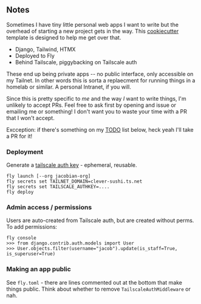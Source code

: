 ## Notes

Sometimes I have tiny little personal web apps I want to write but the overhead of starting a new project gets in the way. This [cookiecutter](https://cookiecutter.readthedocs.io/en/stable/index.html) template is designed to help me get over that.

- Django, Tailwind, HTMX
- Deployed to Fly
- Behind Tailscale, piggybacking on Tailscale auth

These end up being private apps -- no public interface, only accessible on my Tailnet. In other words this is sorta a replaecment for running things in a homelab or similar. A personal Intranet, if you will.

Since this is pretty specific to _me_ and the way _I_ want to write things, I'm unlikely to accept PRs. Feel free to ask first by opening and issue or emailing me or something! I don't want you to waste your time with a PR that I won't accept.

Excception: if there's something on my [TODO](#todo) list below, heck yeah I'll take a PR for it!

### Deployment

Generate a [tailscale auth key](https://login.tailscale.com/admin/settings/keys) - ephemeral, reusable.

```
fly launch [--org jacobian-org]
fly secrets set TAILNET_DOMAIN=clever-sushi.ts.net
fly secrets set TAILSCALE_AUTHKEY=....
fly deploy
```

### Admin access / permissions

Users are auto-created from Tailscale auth, but are created without perms. To add permissions:

```
fly console
>>> from django.contrib.auth.models import User
>>> User.objects.filter(username="jacob").update(is_staff=True, is_superuser=True)
```

### Making an app public

See `fly.toml` - there are lines commented out at the bottom that make things public. Think about whether to remove `TailscaleAuthMiddleware` or nah.
